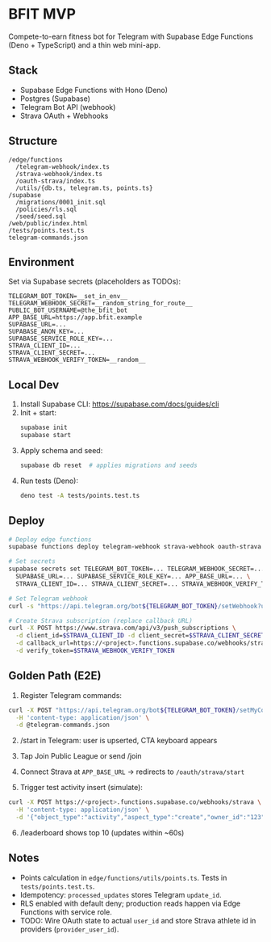 # BFIT MVP

Compete-to-earn fitness bot for Telegram with Supabase Edge Functions (Deno + TypeScript) and a thin web mini-app.

## Stack
- Supabase Edge Functions with Hono (Deno)
- Postgres (Supabase)
- Telegram Bot API (webhook)
- Strava OAuth + Webhooks

## Structure

```
/edge/functions
  /telegram-webhook/index.ts
  /strava-webhook/index.ts
  /oauth-strava/index.ts
  /utils/{db.ts, telegram.ts, points.ts}
/supabase
  /migrations/0001_init.sql
  /policies/rls.sql
  /seed/seed.sql
/web/public/index.html
/tests/points.test.ts
telegram-commands.json
```

## Environment

Set via Supabase secrets (placeholders as TODOs):

```
TELEGRAM_BOT_TOKEN=__set_in_env__
TELEGRAM_WEBHOOK_SECRET=__random_string_for_route__
PUBLIC_BOT_USERNAME=@the_bfit_bot
APP_BASE_URL=https://app.bfit.example
SUPABASE_URL=...
SUPABASE_ANON_KEY=...
SUPABASE_SERVICE_ROLE_KEY=...
STRAVA_CLIENT_ID=...
STRAVA_CLIENT_SECRET=...
STRAVA_WEBHOOK_VERIFY_TOKEN=__random__
```

## Local Dev

1. Install Supabase CLI: https://supabase.com/docs/guides/cli
2. Init + start:
   ```bash
   supabase init
   supabase start
   ```
3. Apply schema and seed:
   ```bash
   supabase db reset  # applies migrations and seeds
   ```
4. Run tests (Deno):
   ```bash
   deno test -A tests/points.test.ts
   ```

## Deploy

```bash
# Deploy edge functions
supabase functions deploy telegram-webhook strava-webhook oauth-strava

# Set secrets
supabase secrets set TELEGRAM_BOT_TOKEN=... TELEGRAM_WEBHOOK_SECRET=... \
  SUPABASE_URL=... SUPABASE_SERVICE_ROLE_KEY=... APP_BASE_URL=... \
  STRAVA_CLIENT_ID=... STRAVA_CLIENT_SECRET=... STRAVA_WEBHOOK_VERIFY_TOKEN=...

# Set Telegram webhook
curl -s "https://api.telegram.org/bot${TELEGRAM_BOT_TOKEN}/setWebhook?url=https://<project>.functions.supabase.co/telegram/webhook/${TELEGRAM_WEBHOOK_SECRET}"

# Create Strava subscription (replace callback URL)
curl -X POST https://www.strava.com/api/v3/push_subscriptions \
  -d client_id=$STRAVA_CLIENT_ID -d client_secret=$STRAVA_CLIENT_SECRET \
  -d callback_url=https://<project>.functions.supabase.co/webhooks/strava \
  -d verify_token=$STRAVA_WEBHOOK_VERIFY_TOKEN
```

## Golden Path (E2E)

1) Register Telegram commands:
```bash
curl -X POST "https://api.telegram.org/bot${TELEGRAM_BOT_TOKEN}/setMyCommands" \
  -H 'content-type: application/json' \
  -d @telegram-commands.json
```

2) /start in Telegram: user is upserted, CTA keyboard appears

3) Tap Join Public League or send /join

4) Connect Strava at `APP_BASE_URL` → redirects to `/oauth/strava/start`

5) Trigger test activity insert (simulate):
```bash
curl -X POST https://<project>.functions.supabase.co/webhooks/strava \
  -H 'content-type: application/json' \
  -d '{"object_type":"activity","aspect_type":"create","owner_id":"123","object_id":"456"}'
```

6) /leaderboard shows top 10 (updates within ~60s)

## Notes

- Points calculation in `edge/functions/utils/points.ts`. Tests in `tests/points.test.ts`.
- Idempotency: `processed_updates` stores Telegram `update_id`.
- RLS enabled with default deny; production reads happen via Edge Functions with service role.
- TODO: Wire OAuth state to actual `user_id` and store Strava athlete id in providers (`provider_user_id`).


